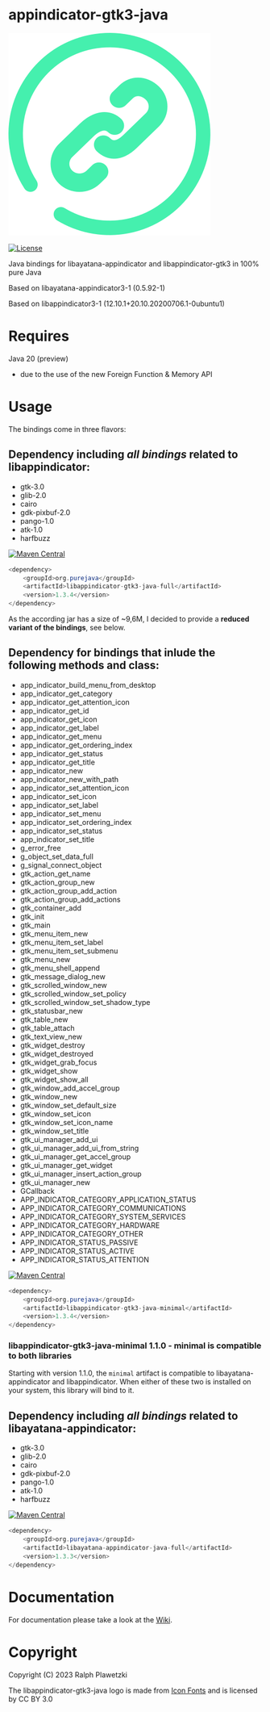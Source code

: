 # appindicator-gtk3-java
![appindicator-gtk3-java](appindicator-gtk3-java.svg)

[![License](https://img.shields.io/github/license/purejava/appindicator-gtk3-java.svg)](https://github.com/purejava/appindicator-gtk3-java/blob/master/LICENSE)

Java bindings for libayatana-appindicator and libappindicator-gtk3 in 100% pure Java

Based on libayatana-appindicator3-1 (0.5.92-1)

Based on libappindicator3-1 (12.10.1+20.10.20200706.1-0ubuntu1)

# Requires
Java 20 (preview)
- due to the use of the new Foreign Function & Memory API

# Usage
The bindings come in three flavors:

## Dependency including *all bindings* related to libappindicator:
- gtk-3.0
- glib-2.0
- cairo
- gdk-pixbuf-2.0
- pango-1.0
- atk-1.0
- harfbuzz

[![Maven Central](https://img.shields.io/maven-central/v/org.purejava/libappindicator-gtk3-java-full.svg?label=Maven%20Central)](https://central.sonatype.com/search?q=libappindicator-gtk3-java-full&smo=true&namespace=org.purejava)
```java
<dependency>
    <groupId>org.purejava</groupId>
    <artifactId>libappindicator-gtk3-java-full</artifactId>
    <version>1.3.4</version>
</dependency>
```

As the according jar has a size of ~9,6M, I decided to provide a **reduced variant of the bindings**, see below.
## Dependency for bindings that inlude **the following methods and class**:
- app_indicator_build_menu_from_desktop
- app_indicator_get_category
- app_indicator_get_attention_icon
- app_indicator_get_id
- app_indicator_get_icon
- app_indicator_get_label
- app_indicator_get_menu
- app_indicator_get_ordering_index
- app_indicator_get_status
- app_indicator_get_title
- app_indicator_new
- app_indicator_new_with_path
- app_indicator_set_attention_icon
- app_indicator_set_icon
- app_indicator_set_label
- app_indicator_set_menu
- app_indicator_set_ordering_index
- app_indicator_set_status
- app_indicator_set_title
- g_error_free
- g_object_set_data_full
- g_signal_connect_object
- gtk_action_get_name
- gtk_action_group_new
- gtk_action_group_add_action
- gtk_action_group_add_actions
- gtk_container_add
- gtk_init
- gtk_main
- gtk_menu_item_new
- gtk_menu_item_set_label
- gtk_menu_item_set_submenu
- gtk_menu_new
- gtk_menu_shell_append
- gtk_message_dialog_new
- gtk_scrolled_window_new
- gtk_scrolled_window_set_policy
- gtk_scrolled_window_set_shadow_type
- gtk_statusbar_new
- gtk_table_new
- gtk_table_attach
- gtk_text_view_new
- gtk_widget_destroy
- gtk_widget_destroyed
- gtk_widget_grab_focus
- gtk_widget_show
- gtk_widget_show_all
- gtk_window_add_accel_group
- gtk_window_new
- gtk_window_set_default_size
- gtk_window_set_icon
- gtk_window_set_icon_name
- gtk_window_set_title
- gtk_ui_manager_add_ui
- gtk_ui_manager_add_ui_from_string
- gtk_ui_manager_get_accel_group
- gtk_ui_manager_get_widget
- gtk_ui_manager_insert_action_group
- gtk_ui_manager_new
- GCallback
- APP_INDICATOR_CATEGORY_APPLICATION_STATUS
- APP_INDICATOR_CATEGORY_COMMUNICATIONS
- APP_INDICATOR_CATEGORY_SYSTEM_SERVICES
- APP_INDICATOR_CATEGORY_HARDWARE
- APP_INDICATOR_CATEGORY_OTHER
- APP_INDICATOR_STATUS_PASSIVE
- APP_INDICATOR_STATUS_ACTIVE
- APP_INDICATOR_STATUS_ATTENTION

[![Maven Central](https://img.shields.io/maven-central/v/org.purejava/libappindicator-gtk3-java-minimal.svg?label=Maven%20Central)](https://central.sonatype.com/search?q=libappindicator-gtk3-java-minimal&smo=true&namespace=org.purejava)
```java
<dependency>
    <groupId>org.purejava</groupId>
    <artifactId>libappindicator-gtk3-java-minimal</artifactId>
    <version>1.3.4</version>
</dependency>
```
### libappindicator-gtk3-java-minimal 1.1.0 - minimal is compatible to both libraries
Starting with version 1.1.0, the `minimal` artifact is compatible to libayatana-appindicator and libappindicator. When either of these two is installed on your system, this library will bind to it.
## Dependency including *all bindings* related to libayatana-appindicator:
- gtk-3.0
- glib-2.0
- cairo
- gdk-pixbuf-2.0
- pango-1.0
- atk-1.0
- harfbuzz

[![Maven Central](https://img.shields.io/maven-central/v/org.purejava/libayatana-appindicator-java-full.svg?label=Maven%20Central)](https://central.sonatype.com/search?q=libayatana-appindicator-java-full&smo=true&namespace=org.purejava)
```java
<dependency>
    <groupId>org.purejava</groupId>
    <artifactId>libayatana-appindicator-java-full</artifactId>
    <version>1.3.3</version>
</dependency>
```

# Documentation
For documentation please take a look at the [Wiki](https://github.com/purejava/appindicator-gtk3-java/wiki).

# Copyright
Copyright (C) 2023 Ralph Plawetzki

The libappindicator-gtk3-java logo is made from [Icon Fonts](http://www.onlinewebfonts.com/icon) and is licensed by CC BY 3.0
